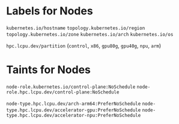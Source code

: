 # Labels for Nodes

`kubernetes.io/hostname`
`topology.kubernetes.io/region`
`topology.kubernetes.io/zone`
`kubernetes.io/arch`
`kubernetes.io/os`

`hpc.lcpu.dev/partition` (`control`, `x86`, `gpu80g`, `gpu40g`, `npu`, `arm`)

# Taints for Nodes

`node-role.kubernetes.io/control-plane:NoSchedule`
`node-role.hpc.lcpu.dev/control-plane:NoSchedule`

`node-type.hpc.lcpu.dev/arch-arm64:PreferNoSchedule`
`node-type.hpc.lcpu.dev/accelerator-gpu:PreferNoSchedule`
`node-type.hpc.lcpu.dev/accelerator-npu:PreferNoSchedule`
